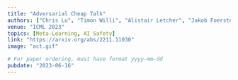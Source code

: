 ```yaml
---
title: "Adversarial Cheap Talk"
authors: ["Chris Lu", "Timon Willi", "Alistair Letcher", "Jakob Foerster"]
venue: "ICML 2023"
topics: [Meta-Learning, AI Safety]
link: "https://arxiv.org/abs/2211.11030"
image: "act.gif"

# For paper ordering, must have format yyyy-mm-dd
pubdate: "2023-06-16"
---
```

